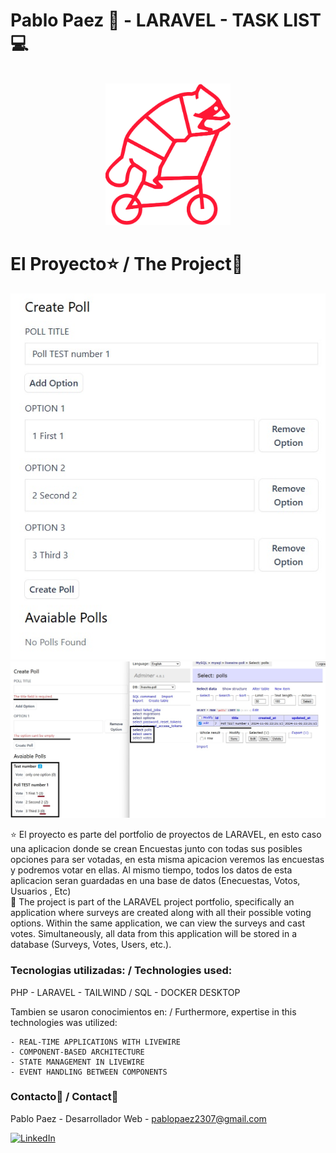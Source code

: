 # Pablo Paez 🦝 - LARAVEL - TASK LIST 💻




<br />
<div align="center">

  <a href="https://pablo-paez-curriculum.vercel.app">
    <img src="public/images/logo_solo_sin_fondo.png" alt="Logo" width="200px" lenght="200px">
  </a>
</div>

# El Proyecto⭐ / The Project🌟

<div align="center">
  <a href="https://pablo-paez-curriculum.vercel.app">
    <img src="public/images/2.jpg" alt="Logo" >
    <img src="public/images/6.jpg" alt="Logo" >
  </a>
</div>


⭐ El proyecto es parte del portfolio de proyectos de LARAVEL, en esto caso una aplicacion donde se crean Encuestas junto con todas sus posibles opciones para ser votadas, en esta misma apicacion veremos las encuestas y podremos votar en ellas. Al mismo tiempo, todos los datos de esta aplicacion seran guardadas en una base de datos (Enecuestas, Votos, Usuarios , Etc)
<br/>
🌟 The project is part of the LARAVEL project portfolio, specifically an application where surveys are created along with all their possible voting options. Within the same application, we can view the surveys and cast votes. Simultaneously, all data from this application will be stored in a database (Surveys, Votes, Users, etc.).

### Tecnologias utilizadas: / Technologies used:

PHP - LARAVEL - TAILWIND / SQL - DOCKER DESKTOP

Tambien se usaron conocimientos en: / Furthermore, expertise in this technologies was utilized: 

    - REAL-TIME APPLICATIONS WITH LIVEWIRE
    - COMPONENT-BASED ARCHITECTURE
    - STATE MANAGEMENT IN LIVEWIRE
    - EVENT HANDLING BETWEEN COMPONENTS
    
<!-- LINKS -->
### Contacto📩 / Contact📩

Pablo Paez - Desarrollador Web - pablopaez2307@gmail.com

[![LinkedIn][linkedin-shield]][linkedin-url]

[linkedin-shield]: https://img.shields.io/badge/-LinkedIn-black.svg?style=for-the-badge&logo=linkedin&colorB=555
[linkedin-url]: https://www.linkedin.com/in/pablo-paez-t/
